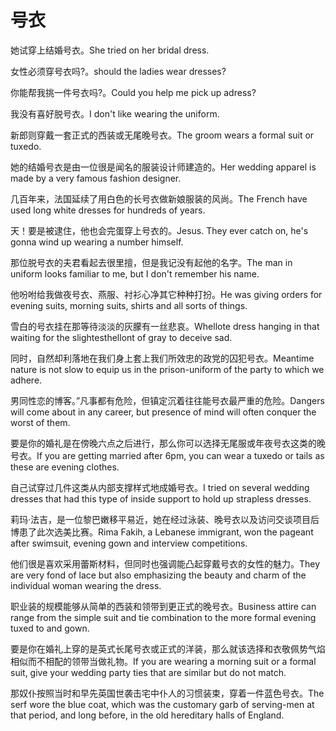 # 号衣

<p><span class="chinese">她试穿上结婚号衣。</span><span class="english">She tried on her bridal dress.</span></p>

<p><span class="chinese">女性必须穿号衣吗?。</span><span class="english">should the ladies wear dresses?</span></p>

<p><span class="chinese">你能帮我挑一件号衣吗?。</span><span class="english">Could you help me pick up adress?</span></p>

<p><span class="chinese">我没有喜好脱号衣。</span><span class="english">I don't like wearing the uniform.</span></p>

<p><span class="chinese">新郎则穿戴一套正式的西装或无尾晚号衣。</span><span class="english">The groom wears a formal suit or tuxedo.</span></p>

<p><span class="chinese">她的结婚号衣是由一位很是闻名的服装设计师建造的。</span><span class="english">Her wedding apparel is made by a very famous fashion designer.</span></p>

<p><span class="chinese">几百年来，法国延续了用白色的长号衣做新娘服装的风尚。</span><span class="english">The French have used long white dresses for hundreds of years.</span></p>

<p><span class="chinese">天！要是被逮住，他也会完蛋穿上号衣的。</span><span class="english">Jesus. They ever catch on, he's gonna wind up wearing a number himself.</span></p>

<p><span class="chinese">那位脱号衣的夫君看起去很里擅，但是我记没有起他的名字。</span><span class="english">The man in uniform looks familiar to me, but I don't remember his name.</span></p>

<p><span class="chinese">他吩咐给我做夜号衣、燕服、衬衫心净其它种种打扮。</span><span class="english">He was giving orders for evening suits, morning suits, shirts and all sorts of things.</span></p>

<p><span class="chinese">雪白的号衣挂在那等待淡淡的灰朦有一丝悲哀。</span><span class="english">Whellote dress hanging in that waiting for the slightesthellont of gray to deceive sad.</span></p>

<p><span class="chinese">同时，自然却利落地在我们身上套上我们所效忠的政党的囚犯号衣。</span><span class="english">Meantime nature is not slow to equip us in the prison-uniform of the party to which we adhere.</span></p>

<p><span class="chinese">男同性恋的博客。”凡事都有危险，但镇定沉着往往能号衣最严重的危险。</span><span class="english">Dangers will come about in any career, but presence of mind will often conquer the worst of them.</span></p>

<p><span class="chinese">要是你的婚礼是在傍晚六点之后进行，那么你可以选择无尾服或年夜号衣这类的晚号衣。</span><span class="english">If you are getting married after 6pm, you can wear a tuxedo or tails as these are evening clothes.</span></p>

<p><span class="chinese">自己试穿过几件这类从内部支撑样式地成婚号衣。</span><span class="english">I tried on several wedding dresses that had this type of inside support to hold up strapless dresses.</span></p>

<p><span class="chinese">莉玛·法吉，是一位黎巴嫩移平易近，她在经过泳装、晚号衣以及访问交谈项目后博患了此次选美比赛。</span><span class="english">Rima Fakih, a Lebanese immigrant, won the pageant after swimsuit, evening gown and interview competitions.</span></p>

<p><span class="chinese">他们很是喜欢采用蕾斯材料，但同时也强调能凸起穿戴号衣的女性的魅力。</span><span class="english">They are very fond of lace but also emphasizing the beauty and charm of the individual woman wearing the dress.</span></p>

<p><span class="chinese">职业装的规模能够从简单的西装和领带到更正式的晚号衣。</span><span class="english">Business attire can range from the simple suit and tie combination to the more formal evening tuxed to and gown.</span></p>

<p><span class="chinese">要是你在婚礼上穿的是英式长尾号衣或正式的洋装，那么就该选择和衣敬佩势气焰相似而不相配的领带当做礼物。</span><span class="english">If you are wearing a morning suit or a formal suit, give your wedding party ties that are similar but do not match.</span></p>

<p><span class="chinese">那奴仆按照当时和早先英国世袭击宅中仆人的习惯装束，穿着一件蓝色号衣。</span><span class="english">The serf wore the blue coat, which was the customary garb of serving-men at that period, and long before, in the old hereditary halls of England.</span></p>

